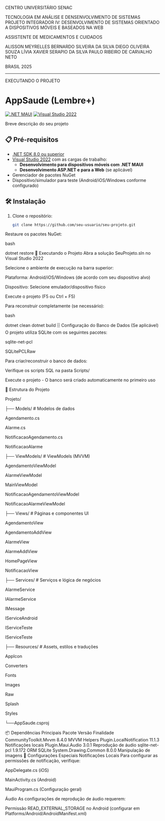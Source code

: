 CENTRO UNIVERSITÁRIO SENAC

TECNOLOGIA EM ANÁLISE E DENSENVOLVIMENTO DE SISTEMAS
PROJETO INTEGRADOR IV: DESENVOLVIMENTO DE SISTEMAS ORIENTADO A DISPOSITIVOS MÓVEIS E BASEADOS NA WEB


ASSISTENTE DE MEDICAMENTOS E CUIDADOS


ALISSON MEYRELLES
BERNARDO SILVEIRA DA SILVA
DIEGO OLIVEIRA SOUZA
LÍVIA XAVIER SERAPIO DA SILVA
PAULO RIBEIRO DE CARVALHO NETO


BRASIL 2025

------------------------------------------------------------------------------------------------------------------------------------------------------------------------------------------------------------------------------------------------------------------

EXECUTANDO O PROJETO

# AppSaude (Lembre+)

[![.NET MAUI](https://img.shields.io/badge/.NET%20MAUI-8.0+-512BD4?logo=.net)](https://dotnet.microsoft.com/apps/maui)
[![Visual Studio 2022](https://img.shields.io/badge/Visual%20Studio-2022-5C2D91?logo=visual-studio)](https://visualstudio.microsoft.com/)

Breve descrição do seu projeto

## 📋 Pré-requisitos

- [.NET SDK 8.0 ou superior](https://dotnet.microsoft.com/download)
- [Visual Studio 2022](https://visualstudio.microsoft.com/) com as cargas de trabalho:
  - **Desenvolvimento para dispositivos móveis com .NET MAUI**
  - **Desenvolvimento ASP.NET e para a Web** (se aplicável)
- Gerenciador de pacotes NuGet
- Dispositivo/simulador para teste (Android/iOS/Windows conforme configurado)

## 🛠️ Instalação

1. Clone o repositório:
   ```bash
   git clone https://github.com/seu-usuario/seu-projeto.git
Restaure os pacotes NuGet:

bash

dotnet restore
🚀 Executando o Projeto
Abra a solução SeuProjeto.sln no Visual Studio 2022

Selecione o ambiente de execução na barra superior:

Plataforma: Android/iOS/Windows (de acordo com seu dispositivo alvo)

Dispositivo: Selecione emulador/dispositivo físico

Execute o projeto (F5 ou Ctrl + F5)

Para reconstruir completamente (se necessário):

bash

dotnet clean
dotnet build
🗄️ Configuração do Banco de Dados (Se aplicável)
O projeto utiliza SQLite com os seguintes pacotes:

sqlite-net-pcl

SQLitePCLRaw

Para criar/reconstruir o banco de dados:

Verifique os scripts SQL na pasta Scripts/

Execute o projeto - O banco será criado automaticamente no primeiro uso

📂 Estrutura do Projeto

Projeto/

├── Models/          # Modelos de dados

  Agendamento.cs
  
  Alarme.cs
  
  NotificacaoAgendamento.cs
  
  NotificacaoAlarme

├── ViewModels/      # ViewModels (MVVM)

  AgendamentoViewModel
  
  AlarmeViewModel
  
  MainViewModel
  
  NotificacaoAgendamentoViewModel
  
  NotificacaoAlarmeViewModel


├── Views/           # Páginas e componentes UI

  AgendamentoView
  
  AgendamentoAddView
  
  AlarmeView
  
  AlarmeAddView
  
  HomePageView
  
  NotificacaoView

├── Services/        # Serviços e lógica de negócios

  AlarmeService
  
  IAlarmeService
  
  IMessage
  
  IServiceAndroid
  
  IServiceTeste
  
  IServiceTeste

├── Resources/       # Assets, estilos e traduções

  AppIcon
  
  Converters
  
  Fonts
  
  Images
  
  Raw
  
  Splash
  
  Styles

└──AppSaude.csproj

📦 Dependências Principais
Pacote	Versão	Finalidade
CommunityToolkit.Mvvm	8.4.0	MVVM Helpers
Plugin.LocalNotification	11.1.3	Notificações locais
Plugin.Maui.Audio	3.0.1	Reprodução de áudio
sqlite-net-pcl	1.9.172	ORM SQLite
System.Drawing.Common	8.0.0	Manipulação de imagens
🔧 Configurações Especiais
Notificações Locais
Para configurar as permissões de notificação, verifique:

AppDelegate.cs (iOS)

MainActivity.cs (Android)

MauiProgram.cs (Configuração geral)

Áudio
As configurações de reprodução de áudio requerem:

Permissão READ_EXTERNAL_STORAGE no Android (configurar em Platforms/Android/AndroidManifest.xml)


